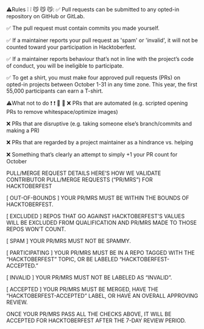 ⚠️Rules ❕ ❕ 😼 😼 😼: ✅ Pull requests can be submitted to any opted-in repository on GitHub or GitLab.

✅ The pull request must contain commits you made yourself.

✅ If a maintainer reports your pull request as 'spam' or 'invalid', it will not be counted toward your participation in Hacktoberfest.

✅ If a maintainer reports behaviour that’s not in line with the project’s code of conduct, you will be ineligible to participate.

✅ To get a shirt, you must make four approved pull requests (PRs) on opted-in projects between October 1-31 in any time zone. This year, the first 55,000 participants can earn a T-shirt.

⚠️What not to do ❗ ❗ 😤 😤 ❌ PRs that are automated (e.g. scripted opening PRs to remove whitespace/optimize images)

❌ PRs that are disruptive (e.g. taking someone else’s branch/commits and making a PR)

❌ PRs that are regarded by a project maintainer as a hindrance vs. helping

❌ Something that’s clearly an attempt to simply +1 your PR count for October

PULL/MERGE REQUEST DETAILS HERE’S HOW WE VALIDATE CONTRIBUTOR PULL/MERGE REQUESTS (“PR/MRS”) FOR HACKTOBERFEST

[ OUT-OF-BOUNDS ] YOUR PR/MRS MUST BE WITHIN THE BOUNDS OF HACKTOBERFEST.

[ EXCLUDED ] REPOS THAT GO AGAINST HACKTOBERFEST’S VALUES WILL BE EXCLUDED FROM QUALIFICATION AND PR/MRS MADE TO THOSE REPOS WON’T COUNT.

[ SPAM ] YOUR PR/MRS MUST NOT BE SPAMMY.

[ PARTICIPATING ] YOUR PR/MRS MUST BE IN A REPO TAGGED WITH THE “HACKTOBERFEST” TOPIC, OR BE LABELED “HACKTOBERFEST-ACCEPTED.”

[ INVALID ] YOUR PR/MRS MUST NOT BE LABELED AS “INVALID”.

[ ACCEPTED ] YOUR PR/MRS MUST BE MERGED, HAVE THE “HACKTOBERFEST-ACCEPTED” LABEL, OR HAVE AN OVERALL APPROVING REVIEW.

ONCE YOUR PR/MRS PASS ALL THE CHECKS ABOVE, IT WILL BE ACCEPTED FOR HACKTOBERFEST AFTER THE 7-DAY REVIEW PERIOD.
